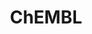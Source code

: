 ---
layout: default
bigquery: https://console.cloud.google.com/bigquery?p=patents-public-data&d=ebi_chembl&page=dataset
citation: '"The ChEMBL database in 2017." Anna Gaulton, Anne Hersey, Michał Nowotka,
  A Patrícia Bento, Jon Chambers, David Mendez, Prudence Mutowo, Francis Atkinson,
  Louisa J Bellis, Elena Cibrián-Uhalte, Mark Davies, Nathan Dedman, Anneli Karlsson,
  María Paula Magariños, John P Overington, George Papadatos, Ines Smit, Andrew R
  Leach Nucleic acids Research (2017) 45 (Database Issue), D945-D954'
contributors: European Bioinformatics Institute
cost: None
description: ChEMBL Data is a manually curated database of small molecules used in
  drug discovery, including information about existing patented drugs.
documentation: 'schema: https://www.ebi.ac.uk/chembl/db_schema


  '
last_edit: 04/07/2022, 16:00:52
location: https://console.cloud.google.com/marketplace/product/google_patents_public_datasets/chembl
maintained_by: EMBL-EBI, an outstation of European Molecular Biology Laboratory
related_publications: '

  ChEMBL: towards direct deposition of bioassay data.


  Mendez D, Gaulton A, Bento AP, Chambers J, De Veij M, Félix E, Magariños MP, Mosquera
  JF, Mutowo P, Nowotka M, Gordillo-Marañón M, Hunter F, Junco L, Mugumbate G, Rodriguez-Lopez
  M, Atkinson F, Bosc N, Radoux CJ, Segura-Cabrera A, Hersey A, Leach AR.


  — Nucleic Acids Res. 2019; 47(D1):D930-D940. doi: 10.1093/nar/gky1075

  '
schema_fields:
- comp_class_id
- activity_comment
- sei
- src_compound_id
- parent_id
- withdrawn_year
- entity_id
- species_group_flag
- ridx
- bei
- molecular_species
- cell_source_tax_id
- targrel_id
- cidx
- syn_type
- num_ro5_violations
- num_lipinski_ro5_violations
- predbind_id
- inorganic_flag
- met_id
- mw_freebase
- active_ingredient
- rtb
- normal_range_max
- parameter_value
- stem_class
- drug_substance_flag
- strength
- relation
- mol_irac_id
- year
- pubmed_id
- max_phase_for_ind
- units
- warning_country
- l5
- class_level
- assay_tax_id
- published_units
- standard_type
- tissue_id
- protein_class_synonym
- assay_test_type
- level3_description
- subgroup
- mc_target_type
- warning_description
- comments
- chembl_id
- approval_date
- level1
- last_active
- withdrawn_reason
- assay_cell_type
- irac_code
- helm_notation
- type
- patent_use_code
- co_stem_id
- text_value
- abstract
- patent_no
- acd_logp
- targcomp_id
- previous_company
- uo_units
- molsyn_id
- standard_upper_value
- tax_id
- mc_tax_id
- cell_ontology_id
- efo_term
- alert_id
- warning_type
- ref_type
- domain_type
- standard_relation
- potential_duplicate
- applicant_full_name
- level3
- standard_inchi
- ddd_value
- description
- published_type
- active_molregno
- assay_organism
- std_act_id
- tbl
- disease_efficacy
- assay_tissue
- prod_pat_id
- assay_source
- major_class
- mesh_heading
- synonyms
- doi
- acd_most_apka
- standard_units
- mol_atc_id
- priority
- level1_description
- mechanism_of_action
- ingredient
- dosage_form
- cpd_str_alert_id
- prodrug
- variant_id
- standard_value
- end_position
- action_type
- hbd_lipinski
- cx_most_bpka
- pathway_key
- withdrawn_country
- short_name
- standard_inchi_key
- chirality
- usan_year
- accession
- set_name
- assay_strain
- job_id
- molfile
- pathway_id
- label
- l8
- result_flag
- smarts
- name
- data_validity_comment
- target_type
- assay_id
- l2
- acd_most_bpka
- entity_type
- go_id
- l1
- site_id
- volume
- annotation
- ap_id
- ddd_comment
- level2
- sequence_md5sum
- le
- usan_stem_definition
- cell_source_organism
- molregno
- ddd_units
- metref_id
- related_tid
- record_id
- mesh_id
- pref_name
- publication_number
- site_name
- mutation
- aspect
- warnref_id
- mw_monoisotopic
- nda_type
- standard_flag
- domain_name
- cell_description
- cell_source_tissue
- drugind_id
- tid_fixed
- published_value
- start_position
- irac_class_id
- mc_organism
- canonical_smiles
- dosed_ingredient
- doc_id
- country
- cell_id
- withdrawn_flag
- assay_type
- efo_id
- title
- black_box_warning
- parameter_type
- homologue
- therapeutic_flag
- frac_code
- acd_logd
- assay_desc
- confidence_score
- oral
- ro3_pass
- path
- component_id
- bao_id
- level4_description
- standard_text_value
- domain_id
- who_extra
- compd_id
- component_synonym
- met_comment
- delist_flag
- atc_code
- cx_logp
- smid
- compound_name
- ref_id
- submission_date
- psa
- warning_class
- comp_go_id
- compound_key
- relationship
- usan_stem_id
- qed_weighted
- alogp
- curation_comment
- binding_site_comment
- stem
- substrate_record_id
- selectivity_comment
- warning_id
- sequence
- relationship_type
- cl_lincs_id
- confidence
- activity_count
- protein_class_id
- as_id
- doc_type
- downgraded
- version
- orig_description
- parent_go_id
- withdrawn_class
- availability_type
- patent_id
- compsyn_id
- hbd
- relationship_desc
- issue
- met_conversion
- oc_id
- status
- cellosaurus_id
- cx_most_apka
- isoform
- pchembl_value
- ddd_admr
- drug_product_flag
- db_source
- ddd_id
- stat
- who_name
- res_stem_id
- hba
- bao_format
- route
- hrac_class_id
- cell_name
- l6
- usan_stem
- alert_set_id
- natural_product
- upper_value
- mc_target_accession
- idx
- molecular_mechanism
- sitecomp_id
- bto_id
- hba_lipinski
- product_id
- alert_name
- metabolite_record_id
- num_alerts
- cx_logd
- indication_class
- research_stem
- authors
- first_approval
- src_assay_id
- src_id
- hrac_code
- tid
- db_version
- usan_substem
- first_page
- patent_expire_date
- domain_description
- aromatic_rings
- mechanism_comment
- src_short_name
- published_relation
- mc_target_name
- heavy_atoms
- prediction_method
- level2_description
- parent_molregno
- updated_by
- definition
- uberon_id
- polymer_flag
- enzyme_name
- warning_year
- first_in_class
- assay_class_id
- company
- topical
- molecule_type
- mec_id
- assay_subcellular_fraction
- source_domain_id
- formulation_id
- src_description
- qudt_units
- creation_date
- aidx
- protein_class_desc
- innovator_company
- actsm_id
- toid
- assay_param_id
- mol_frac_id
- protclasssyn_id
- normal_range_min
- curated_by
- value
- ref_url
- frac_class_id
- level4
- structure_type
- target_mapping
- drug_record_id
- target_desc
- ass_cls_map_id
- caloha_id
- biocomp_id
- trade_name
- activity_id
- assay_category
- parent_type
- bao_endpoint
- max_phase
- enzyme_tid
- full_molformula
- site_residues
- log_id
- updated_on
- organism
- ad_type
- full_mwt
- mol_hrac_id
- rgid
- parenteral
- source
- mecref_id
- l7
- journal
- lle
- level5
- indref_id
- chebi_par_id
- clo_id
- component_type
- l4
- l3
- direct_interaction
- class_type
- last_page
shortname: chembl
tags:
- biotechnology
- health
- chemical
- bioinformatics
- medical
terms_of_use: CC BY-SA 3.0
title: ChEMBL
uuid: e232a192-965c-4ec9-904c-155b6dfe56c5
---